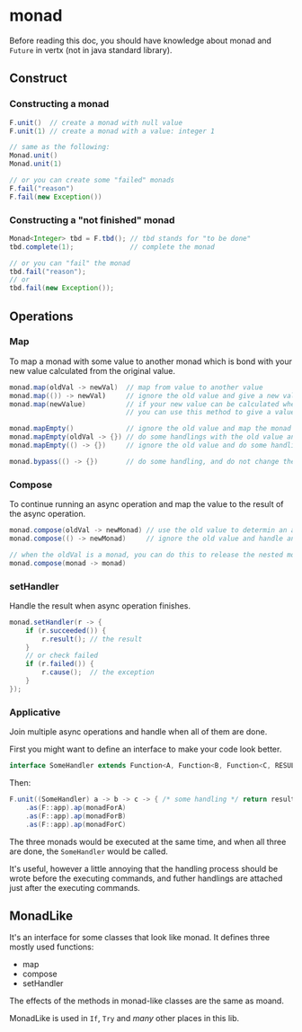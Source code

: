 # monad

Before reading this doc, you should have knowledge about monad and `Future` in vertx (not in java standard library).

## Construct

### Constructing a monad

```java
F.unit()  // create a monad with null value
F.unit(1) // create a monad with a value: integer 1

// same as the following:
Monad.unit()
Monad.unit(1)

// or you can create some "failed" monads
F.fail("reason")
F.fail(new Exception())
```

### Constructing a "not finished" monad

```java
Monad<Integer> tbd = F.tbd(); // tbd stands for "to be done"
tbd.complete(1);              // complete the monad

// or you can "fail" the monad
tbd.fail("reason");
// or
tbd.fail(new Exception());
```

## Operations

### Map

To map a monad with some value to another monad which is bond with your new value calculated from the original value.

```java
monad.map(oldVal -> newVal)  // map from value to another value
monad.map(()) -> newVal)     // ignore the old value and give a new value
monad.map(newValue)          // if your new value can be calculated when forming the monad chain,
                             // you can use this method to give a value to the monad

monad.mapEmpty()             // ignore the old value and map the monad to null
monad.mapEmpty(oldVal -> {}) // do some handlings with the old value and map to null
monad.mapEmpty(() -> {})     // ignore the old value and do some handling, then map to null

monad.bypass(() -> {})       // do some handling, and do not change the value of the monad
```

### Compose

To continue running an async operation and map the value to the result of the async operation.

```java
monad.compose(oldVal -> newMonad) // use the old value to determin an async operation to handle
monad.compose(() -> newMonad)     // ignore the old value and handle an async operation

// when the oldVal is a monad, you can do this to release the nested monad
monad.compose(monad -> monad)
```

### setHandler

Handle the result when async operation finishes.

```java
monad.setHandler(r -> {
    if (r.succeeded()) {
        r.result(); // the result
    }
    // or check failed
    if (r.failed()) {
        r.cause();  // the exception
    }
});
```

### Applicative

Join multiple async operations and handle when all of them are done.

First you might want to define an interface to make your code look better.

```java
interface SomeHandler extends Function<A, Function<B, Function<C, RESULT>>>
```

Then:

```java
F.unit((SomeHandler) a -> b -> c -> { /* some handling */ return result; })
    .as(F::app).ap(monadForA)
    .as(F::app).ap(monadForB)
    .as(F::app).ap(monadForC)
```

The three monads would be executed at the same time, and when all three are done, the `SomeHandler` would be called.

It's useful, however a little annoying that the handling process should be wrote before the executing commands, and futher handlings are attached just after the executing commands.

## MonadLike

It's an interface for some classes that look like monad. It defines three mostly used functions:

* map
* compose
* setHandler

The effects of the methods in monad-like classes are the same as moand.

MonadLike is used in `If`, `Try` and *many* other places in this lib.
